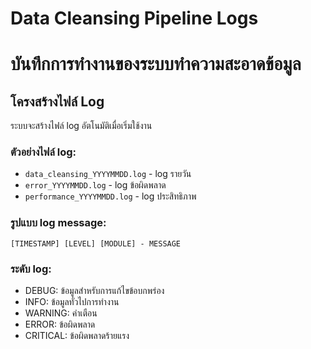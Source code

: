 # Data Cleansing Pipeline Logs
# บันทึกการทำงานของระบบทำความสะอาดข้อมูล

## โครงสร้างไฟล์ Log

ระบบจะสร้างไฟล์ log อัตโนมัติเมื่อเริ่มใช้งาน

### ตัวอย่างไฟล์ log:
- `data_cleansing_YYYYMMDD.log` - log รายวัน
- `error_YYYYMMDD.log` - log ข้อผิดพลาด
- `performance_YYYYMMDD.log` - log ประสิทธิภาพ

### รูปแบบ log message:
```
[TIMESTAMP] [LEVEL] [MODULE] - MESSAGE
```

### ระดับ log:
- DEBUG: ข้อมูลสำหรับการแก้ไขข้อบกพร่อง
- INFO: ข้อมูลทั่วไปการทำงาน
- WARNING: คำเตือน
- ERROR: ข้อผิดพลาด
- CRITICAL: ข้อผิดพลาดร้ายแรง
